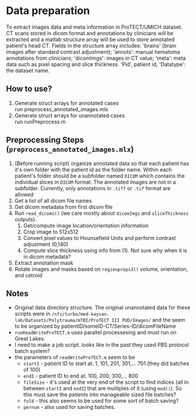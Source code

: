# Data preparation
To extract images data and meta information in ProTECT/UMICH dataset.            
CT scans stored in dicom format and annotations by clinicians will be extracted and a matlab structure array will be used to store annotated patient's head CT. Fields in the structure array includes: 'brains' (brain images after standard contrast adjustment);  'annots': manual hematoma annotations from clinicians; 'dicomImgs': images in CT value; 'meta': meta data such as pixel spacing and slice thickness. 'Pid', patient id, 'Datatype': the dataset name.     


## How to use?
1. Generate struct arrays for annotated cases   
run preprocess_annotated_images.mlx      
2. Generate struct arrays for unannotated cases   
run runPreprocess.m      

## Preprocessing Steps (`preprocess_annotated_images.mlx`)
1. (Before running script) organize annotated data so that each patient has it's own folder with 
the patient id as the folder name. Within each patient's folder should be 
a subfolder named `DICOM` which contains the individual slices in `DICOM` 
format. The annotated images are not in a subfolder. Currently, only 
annotations in `.tiff` or `.tif` format are allowed
2. Get a list of all dicom file names
3. Get dicom metadata from first dicom file
4. Run `read_dicoms()` (we care mostly about `dicomImgs` and `sliceThickness` outputs).
   1. Get/compute image location/orientation information
   2. Crop image to 512x512
   3. Convert pixel values to Hounsefield Units and perform contrast adjustment (0,140)
   4. Compute slice thickness using info from (1). Not sure why when it is in dicom metadata?
5. Extract annotation mask
6. Rotate images and masks based on `regionprops3()` volume, orientation, and cetroid

## Notes
- Original data directory structure. The original unannotated data for these scripts were in `/nfs/turbo/med-kayvan-lab/Datasets/Polytrauma/mTBI/ProTECT III PUD/Images/` and the seem to be organized by patientID/someID-CT/Series-ID/dicomFileName
- `runReadWriteProTECT.m` uses parallel processesing and must run on Great Lakes. 
- I need to make a job script. looks like in the past they used PBS protocol batch system?
- the parameters of `readWriteProTECT.m` seem to be
  - `startI` - patient ID to start at. 1, 101, 201, 301,... 701 (they did batches of 100)
  - `endI` - patient ID to end at. 100, 200, 300,... 800
  - `fileSize` - it's used at the very end of the script to find indices (all in between `startI` and `endI`) that are mulitples of it (using `mod()`). So this must save the patients into manageable sized file batches?
  - `fold` - this also seems to be used for some sort of batch saving?
  - `pernum` - also used for saving batches.